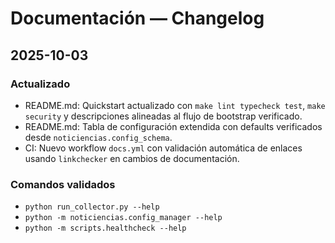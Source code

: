 # Documentación — Changelog

## 2025-10-03

### Actualizado
- README.md: Quickstart actualizado con `make lint typecheck test`, `make security` y descripciones alineadas al flujo de bootstrap verificado.
- README.md: Tabla de configuración extendida con defaults verificados desde `noticiencias.config_schema`.
- CI: Nuevo workflow `docs.yml` con validación automática de enlaces usando `linkchecker` en cambios de documentación.

### Comandos validados
- `python run_collector.py --help`
- `python -m noticiencias.config_manager --help`
- `python -m scripts.healthcheck --help`

